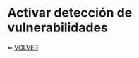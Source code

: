 # Activar detección de vulnerabilidades


:arrow_left: [VOLVER](https://github.com/kikeloppez/Wazuh-Monitoring)
